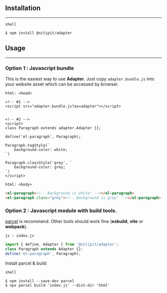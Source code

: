 ## Installation
---
<code class="tag">shell</code>
```shell
$ npm install @nitipit/adapter
```

## Usage
---
### Option 1 : Javascript bundle

This is the easiest way to use **Adapter**. Just copy `adapter.bundle.js` into your
website asset which can be accessed by browser.

<code class="tag">html: \<head\></code>
```html<head>
<!-- #1 -->
<script src="adapter.bundle.js?as=adapter"></script>


<!-- #2 -->
<script>
class Paragraph extends adapter.Adapter {};

define('el-paragraph', Paragraph);

Paragraph.tagStyle(`
    background-color: white;
`)

Paragraph.classStyle('grey', `
    background-color: grey;
`)
</script>
```

<code class="tag">html: \<body\></code>
```html
<el-paragraph><!-- Background is white" --></el-paragraph>
<el-paragraph class="grey"><!-- Background is grey" --></el-paragraph>
```

### Option 2 : Javascript module with build tools.
[parcel](https://parceljs.org/) is recommend. Other tools should work fine
(**esbuild**, **vite** or **webpack**).

<code class="tag">js : index.js</code>
```js
import { define, Adapter } from '@nitipit/adapter';
class Paragraph extends Adapter {};
define('el-paragraph', Paragraph);
```

Install parcel & build

<code class="tag">shell</code>
```shell
$ npm install --save-dev parcel
$ npx parcel build 'index.js' --dist-dir 'html'
```